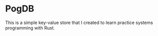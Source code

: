 # PogDB

This is a simple key-value store that I created to learn practice systems programming with Rust.
